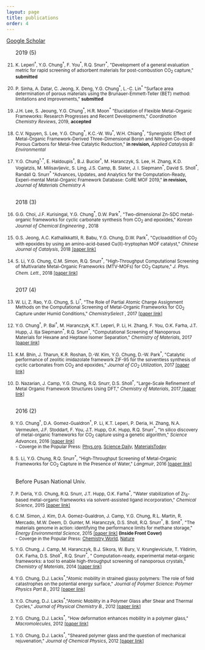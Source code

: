 ```yaml
---
layout: page
title: publications
order: 4
---
```

<a href="https://scholar.google.co.kr/citations?hl=en&user=1bRl4o4AAAAJ&view_op=list_works&sortby=pubdate">Google Scholar </a>
<br>
<ol reversed>

2019 (5)

<small>
<li>K. Leperi<sup>†</sup>, Y.G. Chung<sup>†</sup>, F. You<sup>*</sup>, R.Q. Snurr<sup>*</sup>, "Development of a general evaluation metric for rapid screening of adsorbent materials for post-combustion CO<sub>2</sub> capture,"  <b>submitted</b> </li>
<br>
<li>P. Sinha, A. Datar, C. Jeong, X. Deng, Y.G. Chung<sup>*</sup>, L.-C. Lin<sup>*</sup> &#34;Surface area determination of porous materials using the Brunauer-Emmett-Teller (BET) method: limitations and improvements,&#34; <b>submitted</b> </li>
<br>
<li>J.H. Lee, S. Jeoung, Y.G. Chung<sup>*</sup>, H.R. Moon<sup>*</sup> &#34;Elucidation of Flexible Metal-Organic Frameworks: Research Progresses and Recent Developments,&#34; <i> Coordination Chemistry Reviews</i>, 2019, <b>accepted</b> </li>
<br>
<li>C.V. Nguyen, S. Lee, Y.G. Chung<sup>*</sup>, K.C.-W. Wu<sup>*</sup>, W.H. Chiang<sup>*</sup>, &#34;Synergistic Effect of Metal-Organic Framework-Derived Three-Dimensional Boron and Nitrogen Co-doped Porous Carbons for Metal-free Catalytic Reduction,&#34;  <b>in revision, </b> <i>Applied Catalysis B: Environmental</i></li>
<br>
<li>Y.G. Chung<sup>†,*</sup>, E. Haldoupis<sup>†</sup>, B.J. Bucior<sup>†</sup>, M. Haranczyk, S. Lee, H. Zhang, K.D. Vogiatzis, M. Milisavljevic, S. Ling, J.S. Camp, B. Slater, J. I. Siepmann<sup>*</sup>, David S. Sholl<sup>*</sup>, Randall Q. Snurr<sup>*</sup> &#34;Advances, Updates, and Analytics for the Computation-Ready, Experi-mental Metal-Organic Framework Database: CoRE MOF 2019,&#34; <b>in revision, </b> <i>Journal of Materials Chemistry A</i></li>
<br>
</small>

2018 (3)

<small>
<li>G.G. Choi, J.F. Kurisingal, Y.G. Chung<sup>*</sup>, D.W. Park<sup>*</sup>, &#34;Two-dimensional Zn-SDC metal-organic frameworks for cyclic carbonate synthesis from CO<sub>2</sub> and epoxides,&#34; <i> Korean Journal of Chemical Engineering </i>, 2018 </li>
<br>
<li>G.S. Jeong, A.C. Kathalikkattil, R. Babu, Y.G. Chung, D.W. Park<sup>*</sup>, &#34;Cycloaddition of CO<sub>2</sub> with epoxides by using an amino-acid-based Cu(II)-tryptophan MOF catalyst,&#34; <i> Chinese Journal of Catalysis</i>, 2018 <a href="http://www.cjcatal.org/EN/abstract/abstract22354.shtml"> [paper link]</a> </li>
<br>
<li>S. Li, Y.G. Chung, C.M. Simon, R.Q. Snurr<sup>*</sup>, &#34;High-Throughput Computational Screening of Multivariate Metal–Organic Frameworks (MTV-MOFs) for CO<sub>2</sub> Capture,&#34; <i> J. Phys. Chem. Lett.</i>, 2018 <a href="http://pubs.acs.org/doi/10.1021/acs.jpclett.7b02700"> [paper link]</a> </li>
<br>
</small>

2017 (4)

<small>
<li>W. Li, Z. Rao, Y.G. Chung, S. Li<sup>*</sup>, &#34;The Role of Partial Atomic Charge Assignment Methods on the Computational Screening of Metal-Organic Frameworks for CO<sub>2</sub> Capture under Humid Conditions,&#34; <i> ChemistrySelect </i>, 2017 <a href="http://onlinelibrary.wiley.com/doi/10.1002/slct.201701934/abstract"> [paper link] </a> </li>
<br>
<li>Y.G. Chung<sup>†</sup>, P. Bai<sup>†</sup>, M. Haranczyk, K.T. Leperi, P. Li, H. Zhang, F. You, O.K. Farha, J.T. Hupp, J. Ilja Siepmann<sup>*</sup>, R.Q. Snurr<sup>*</sup>, &#34;Computational Screening of Nanoporous Materials for Hexane and Heptane Isomer Separation,&#34; <i>Chemistry of Materials</i>, 2017 <a href="http://pubs.acs.org/doi/10.1021/acs.chemmater.7b01565"> [paper link]</a></li>
<br>
<li>K.M. Bhin, J. Tharun, K.R. Roshan, D.-W. Kim, Y.G. Chung, D.-W. Park<sup>*</sup>, &#34;Catalytic performance of zeolitic imidazolate framework ZIF-95 for the solventless synthesis of cyclic carbonates from CO<sub>2</sub> and epoxides,&#34; <i>Journal of CO<sub>2</sub> Utilization</i>, 2017 <a href="http://www.sciencedirect.com/science/article/pii/S2212982016300634"> [paper link] </a></li>
<br>
<li>D. Nazarian, J. Camp, Y.G. Chung, R.Q. Snurr, D.S. Sholl<sup>*</sup>, &#34;Large-Scale Refinement of Metal Organic Framework Structures Using DFT,&#34; <i>Chemistry of Materials</i>, 2017<a href="http://pubs.acs.org/doi/abs/10.1021/acs.chemmater.6b04226"> [paper link]</a></li>
<br>
</small>

2016 (2)

<small>
<li>Y.G. Chung<sup>†</sup>, D.A. Gomez-Gualdron<sup>†</sup>, P. Li, K.T. Leperi, P. Deria, H. Zhang, N.A. Vermeulen, J.F. Stoddart, F. You, J.T. Hupp, O.K. Hupp, R.Q. Snurr<sup>*</sup>,  &#34;In silico discovery of metal-organic frameworks for CO<sub>2</sub> capture using a genetic algorithm,&#34; <i>Science Advances</i>, 2016 <a href="http://advances.sciencemag.org/content/2/10/e1600909"> [paper link]</a></li>
- Coverge in the Popular Press: <a href="http://phys.org/news/2016-10-genetic-algorithm-rapidly-candidates-pre-combustion.html">Phys.org</a>, <a href="https://www.sciencedaily.com/releases/2016/10/161017112102.htm">Science Daily</a>, <a href="http://www.materialstoday.com/computation-theory/news/way-to-identify-best-mof-for-the-job/">MaterialsToday </a><br>
<br>
<li>S. Li, Y.G. Chung, R.Q. Snurr<sup>*</sup>, &#34;High-Throughput Screening of Metal-Organic Frameworks for CO<sub>2</sub> Capture in the Presence of Water,&#34; <i>Langmuir</i>, 2016 <a href="http://pubs.acs.org/doi/abs/10.1021/acs.langmuir.6b02803"> [paper link]</a></li>
<br>
</small>

Before Pusan National Univ.

<small>
<li>P. Deria, Y.G. Chung, R.Q. Snurr, J.T. Hupp, O.K. Farha<sup>*</sup>, &#34;Water stabilization of Zr<sub>6</sub>-based metal-organic frameworks via solvent-assisted ligand incorporation,&#34; <i>Chemical Science</i>, 2015 <a href="http://dx.doi.org/10.1039/C5SC01784J"> [paper link]</a></li>
<br>
<li>C.M. Simon, J. Kim, D.A. Gomez-Gualdron, J. Camp, Y.G. Chung, R.L. Martin, R. Mercado, M.W. Deem, D. Gunter, M. Haranczyk, D.S. Sholl, R.Q. Snurr<sup>*</sup>, B. Smit<sup>*</sup>, &#34;The materials genome in action: identifying the performance limits for methane storage,&#34; <i>Energy Environmental Science</i>, 2015 <a href="http://dx.doi.org/10.1039/C4EE03515A"> [paper link]</a> <b>(Inside Front Cover)</b>
  <br>- Coverge in the Popular Press: <a href="https://www.chemistryworld.com/research/nanoporous-methane-storage-an-impossible-target/8272.article">Chemistry World</a>, <a href="http://www.nature.com/news/can-artificial-intelligence-create-the-next-wonder-material-1.19850">Nature</a></li>
<br>
<li>Y.G. Chung, J. Camp, M. Haranczyk, B.J. Sikora, W. Bury, V. Krungleviciute, T. Yildirim, O.K. Farha, D.S. Sholl<sup>*</sup>, R.Q. Snurr<sup>*</sup>, &#34; Computation-ready, experimental metal-organic frameworks: a tool to enable high-throughput screening of nanoporous crystals,&#34;  <i>Chemistry of Materials</i>, 2014 <a href="http://pubs.acs.org/doi/abs/10.1021/cm502594j"> [paper link]</a></li>
<br>
<li>Y.G. Chung, D.J. Lacks<sup>*</sup>,&#34;Atomic mobility in strained glassy polymers: The role of fold catastrophes on the potential energy surface,&#34;  <i>Journal of Polymer Science: Polymer Physics Part B.</i>, 2012 <a href="http://onlinelibrary.wiley.com/doi/10.1002/polb.23166/full"> [paper link]</a></li>
<br>
<li>Y.G. Chung, D.J. Lacks<sup>*</sup>,&#34;Atomic Mobility in a Polymer Glass after Shear and Thermal Cycles,&#34; <i>Journal of Physical Chemistry B.</i>, 2012 <a href="http://pubs.acs.org/doi/abs/10.1021/jp309772f"> [paper link]</a></li>
<br>
<li>Y.G. Chung, D.J. Lacks<sup>*</sup>, &#34;How deformation enhances mobility in a polymer glass,&#34; <i>Macromolecules</i>, 2012 <a href="http://pubs.acs.org/doi/abs/10.1021/ma300431x"> [paper link]</a></li>
<br>
<li>Y.G. Chung, D.J. Lacks<sup>*</sup>, &#34;Sheared polymer glass and the question of mechanical rejuvenation,&#34; <i>Journal of Chemical Physics</i>, 2012 <a href="http://scitation.aip.org/content/aip/journal/jcp/136/12/10.1063/1.3698473"> [paper link]</a></li>
<br>
</small>
</ol>

